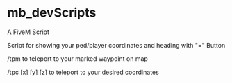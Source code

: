 # mb_devScripts
A FiveM Script

Script for showing your ped/player coordinates and heading with "=" Button

/tpm 
to teleport to your marked waypoint on map

/tpc [x] [y] [z]
to teleport to your desired coordinates
